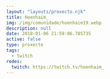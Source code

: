 ```yaml
---
layout: "layouts/proxecto.njk"
title: Hoenhaim_
img: /img/comunidade/hoenhaim19.webp
description: null
date: 2018-01-06 21:59:06.785735
active: false
type: proxecto
tags:
  - twitch
redes:
  twitch: https://twitch.tv/hoenhaim_
---
```

